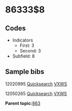 # 86333$8

## Codes

-   Indicators
    -   First: 3
    -   Second: 3
-   Subfield: 8

## Sample bibs

12020995 [Quicksearch](https://search.library.yale.edu/catalog/12020995) [VXWS](http://prodorbis.library.yale.edu:7014/vxws/GetHoldingsService?bibId=12020995)

12050265 [Quicksearch](https://search.library.yale.edu/catalog/12050265) [VXWS](http://prodorbis.library.yale.edu:7014/vxws/GetHoldingsService?bibId=12050265)

**Parent topic:**[863](../../tags/863/863.md)

